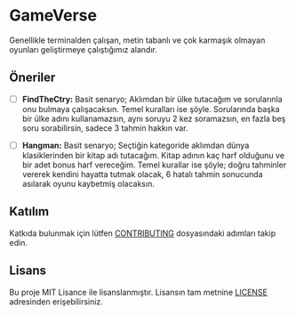 # GameVerse
Genellikle terminalden çalışan, metin tabanlı ve çok karmaşık olmayan oyunları geliştirmeye çalıştığımız alandır.

## Öneriler

- [ ] __FindTheCtry:__ Basit senaryo; Aklımdan bir ülke tutacağım ve sorularınla onu bulmaya çalışacaksın. Temel kuralları ise şöyle. Sorularında başka bir ülke adını kullanamazsın, aynı soruyu 2 kez soramazsın, en fazla beş soru sorabilirsin, sadece 3 tahmin hakkın var.
- [ ] __Hangman:__ Basit senaryo; Seçtiğin kategoride aklımdan dünya klasiklerinden bir kitap adı tutacağım. Kitap adının kaç harf olduğunu ve bir adet bonus harf vereceğim. Temel kurallar ise şöyle;  doğru tahminler vererek kendini hayatta tutmak olacak, 6 hatalı tahmin sonucunda asılarak oyunu kaybetmiş olacaksın.


## Katılım
Katkıda bulunmak için lütfen [CONTRIBUTING](CONTRIBUTING.md) dosyasındaki adımları takip edin.

## Lisans
Bu proje MIT Lisance ile lisanslanmıştır. Lisansın tam metnine [LICENSE](LICENSE) adresinden erişebilirsiniz.
